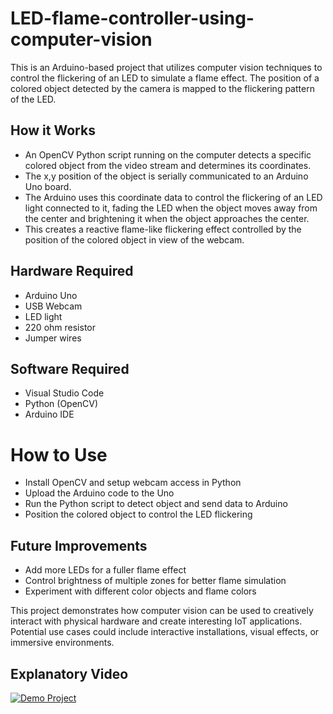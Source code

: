 # LED-flame-controller-using-computer-vision

This is an Arduino-based project that utilizes computer vision techniques to control the flickering of an LED to simulate a flame effect. The position of a colored object detected by the camera is mapped to the flickering pattern of the LED.

## How it Works
- An OpenCV Python script running on the computer detects a specific colored object from the video stream and determines its coordinates.
- The x,y position of the object is serially communicated to an Arduino Uno board.
- The Arduino uses this coordinate data to control the flickering of an LED light connected to it, fading the LED when the object moves away from the center and brightening it when the object approaches the center.
- This creates a reactive flame-like flickering effect controlled by the position of the colored object in view of the webcam.

## Hardware Required
- Arduino Uno
- USB Webcam
- LED light
- 220 ohm resistor
- Jumper wires

## Software Required
- Visual Studio Code
- Python (OpenCV)
- Arduino IDE

# How to Use
- Install OpenCV and setup webcam access in Python
- Upload the Arduino code to the Uno
- Run the Python script to detect object and send data to Arduino
- Position the colored object to control the LED flickering

## Future Improvements
- Add more LEDs for a fuller flame effect
- Control brightness of multiple zones for better flame simulation
- Experiment with different color objects and flame colors

This project demonstrates how computer vision can be used to creatively interact with physical hardware and create interesting IoT applications. Potential use cases could include interactive installations, visual effects, or immersive environments.

## Explanatory Video
[![Demo Project](https://github.com/nurhikam/LED-flame-controller-using-computer-vision/assets/92198564/600ff30b-9e75-4855-882b-2f55e33e4622)](https://drive.google.com/file/d/1yI5MF-KmZtKJbgD_z4UIU2Cq07_pNG0E/view)

